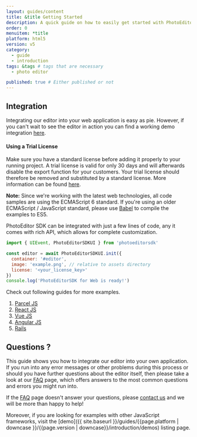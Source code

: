 ```yaml
---
layout: guides/content
title: &title Getting Started
description: A quick guide on how to easily get started with PhotoEditor SDK for HTML5. Your kick-off to delight your users with top-notch editing capabilities.
order: 0
menuitem: *title
platform: html5
version: v5
category:
  - guide
  - introduction
tags: &tags # tags that are necessary
  - photo editor

published: true # Either published or not
---
```


## Integration

Integrating our editor into your web application is easy as pie. However, if you can't wait to see the editor in action you can find a working demo integration [here](https://www.photoeditorsdk.com/html5-demo).

<div class="documentation__disclaimer">
<h4 id="license-terms">Using a Trial License</h4>
Make sure you have a standard license before adding it properly to your running project. A trial license is valid for only 30 days and will afterwards disable the export function for your customers. Your trial license should therefore be removed and substituted by a standard license. More information can be found <a href="{{site.baseUrl}}/guides/html5/v5/introduction/faq/standard_or_trial_license">here</a>.
</div>

__Note:__ Since we're working with the latest web technologies, all code samples are using the
ECMAScript 6 standard. If you're using an older ECMAScript / JavaScript standard, please use
[Babel](http://babeljs.io/) to compile the examples to ES5.

PhotoEditor SDK can be integrated with just a few lines of code, any it comes with rich API, which allows for complete customization.

```js
import { UIEvent, PhotoEditorSDKUI } from 'photoeditorsdk'

const editor = await PhotoEditorSDKUI.init({
  container: '#editor',
  image: 'example.png', // relative to assets directory
  license: '<your_license_key>'
})
console.log('PhotoEditorSDK for Web is ready!')

```


Check out following guides for more examples.

1. [Parcel JS]({{site.baseurl}}/guides/html5/v5/guides/parcel-js)
2. [React JS]({{site.baseurl}}/guides/html5/v5/guides/react-js)
3. [Vue JS]({{site.baseurl}}/guides/html5/v5/guides/vue-js)
4. [Angular JS]({{site.baseurl}}/guides/html5/v5/guides/angular-js)
4. [Rails]({{site.baseurl}}/guides/html5/v5/guides/rails)

## Questions ?

This guide shows you how to integrate our editor into your own application. If you run into any error messages or other problems during this process or should you have further questions about the editor itself, then please take a look at our [FAQ]({{site.baseurl}}/guides/html5/v5/introduction/faq/overview) page, which offers answers to the most common questions and errors you might run into.

If the [FAQ]({{site.baseurl}}/guides/html5/v5/introduction/faq/overview) page doesn't answer your questions, please [contact us](https://support.photoeditorsdk.com) and we will be more than happy to help!

Moreover, if you are looking for examples with other JavaScript frameworks, visit the [demo]({{ site.baseurl }}/guides/{{page.platform | downcase }}/{{page.version | downcase}}/introduction/demos) listing page.